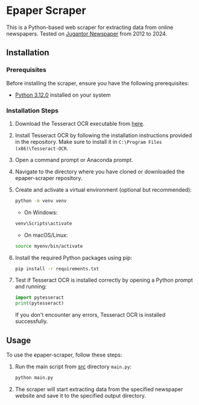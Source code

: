 # Epaper Scraper

This is a Python-based web scraper for extracting data from online newspapers. Tested on [Jugantor Newspaper](https://epaper.jugantor.com/) from 2012 to 2024.

## Installation

### Prerequisites

Before installing the scraper, ensure you have the following prerequisites:

- [Python 3.12.0](https://www.python.org/downloads/release/python-3120/) installed on your system 

### Installation Steps

1. Download the Tesseract OCR executable from [here](https://github.com/UB-Mannheim/tesseract/wiki).

2. Install Tesseract OCR by following the installation instructions provided in the repository. Make sure to install it in `C:\Program Files (x86)\Tesseract-OCR`.

3. Open a command prompt or Anaconda prompt.

4. Navigate to the directory where you have cloned or downloaded the epaper-scraper repository.

5. Create and activate a virtual environment (optional but recommended):

    ```bash
    python -m venv venv
    ```

    - On Windows:

    ```bash
    venv\Scripts\activate
    ```

    - On macOS/Linux:

    ```bash
    source myenv/bin/activate
    ```

6. Install the required Python packages using pip:

    ```bash
    pip install -r requirements.txt
    ```

7. Test if Tesseract OCR is installed correctly by opening a Python prompt and running:

    ```python
    import pytesseract
    print(pytesseract)
    ```

    If you don't encounter any errors, Tesseract OCR is installed successfully.

## Usage

To use the epaper-scraper, follow these steps:

1. Run the main script from [src]() directory `main.py`:

    ```bash
    python main.py
    ```

3. The scraper will start extracting data from the specified newspaper website and save it to the specified output directory.


<!-- Download tesseract exe from https://github.com/UB-Mannheim/tesseract/wiki.

Install this exe in C:\Program Files (x86)\Tesseract-OCR

Open virtual machine command prompt in windows or anaconda prompt.

Run pip install pytesseract

To test if tesseract is installed type in python prompt:

import pytesseract

print(pytesseract) -->